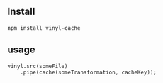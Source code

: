 ## Install

`npm install vinyl-cache`

## usage

```
vinyl.src(someFile)
	.pipe(cache(someTransformation, cacheKey));
```
